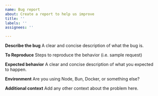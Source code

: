 ```yaml
---
name: Bug report
about: Create a report to help us improve
title: ''
labels: ''
assignees: ''

---
```


**Describe the bug**
A clear and concise description of what the bug is.

**To Reproduce**
Steps to reproduce the behavior (i.e. sample request)

**Expected behavior**
A clear and concise description of what you expected to happen.

**Environment**
Are you using Node, Bun, Docker, or something else?

**Additional context**
Add any other context about the problem here.

